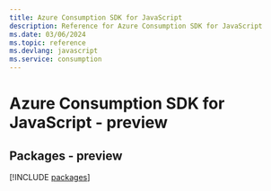 ```yaml
---
title: Azure Consumption SDK for JavaScript
description: Reference for Azure Consumption SDK for JavaScript
ms.date: 03/06/2024
ms.topic: reference
ms.devlang: javascript
ms.service: consumption
---
```

# Azure Consumption SDK for JavaScript - preview
## Packages - preview
[!INCLUDE [packages](consumption-index.md)]